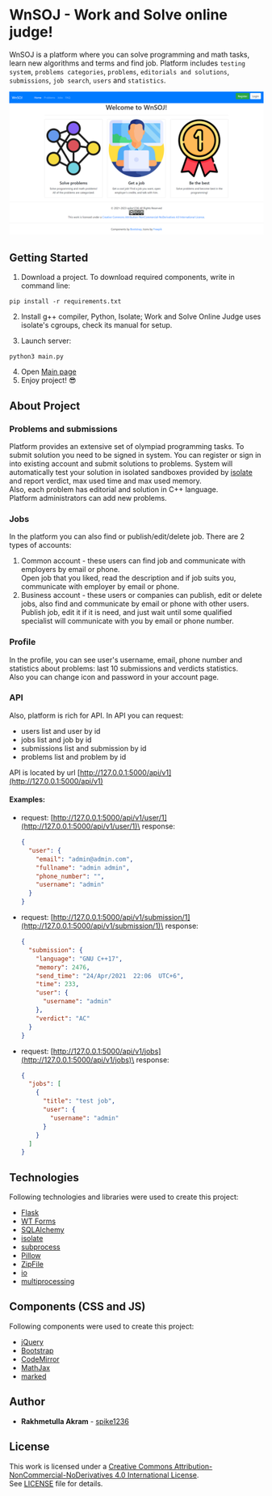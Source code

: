 # WnSOJ - Work and Solve online judge! 
WnSOJ is a platform where you can solve programming and math tasks, learn new algorithms and terms and find job. Platform includes `testing system`, `problems categories`, `problems`, `editorials and solutions`, `submissions`, `job search`, `users` and `statistics`.

![Main Page](https://github.com/spike1236/WnSOJ/blob/main/readme_screenshots/screenshot_1.png)

## Getting Started
1. Download a project. To download required components, write in command line:
```shell
pip install -r requirements.txt
```
2. Install g++ compiler, Python, Isolate; Work and Solve Online Judge uses isolate's cgroups, check its manual for setup.
<!-- 4. Watch the [video](https://youtu.be/WXRyMGD6RH8) to learn more about project; -->
3. Launch server:
```shell
python3 main.py
```
4. Open [Main page](http://127.0.0.1:5000)
5. Enjoy project! :sunglasses:

## About Project
### Problems and submissions
Platform provides an extensive set of olympiad programming tasks. To submit solution you need to be signed in system. You can register or sign in into existing account and submit solutions to problems.
System will automatically test your solution in isolated sandboxes provided by [isolate](https://github.com/ioi/isolate) and report verdict, max used time and max used memory.\
Also, each problem has editorial and solution in C++ language.\
Platform administrators can add new problems.
### Jobs
In the platform you can also find or publish/edit/delete job.
There are 2 types of accounts:
1. Common account - these users can find job and communicate with employers by email or phone.\
   Open job that you liked, read the description and if job suits you, communicate with employer by email or phone.
2. Business account - these users or companies can publish, edit or delete jobs, also find and communicate by email or phone with other users.\
   Publish job, edit it if it is need, and just wait until some qualified specialist will communicate with you by email or phone number.
### Profile
In the profile, you can see user's username, email, phone number and statistics about problems: last 10 submissions and verdicts statistics.\
Also you can change icon and password in your account page.
### API
Also, platform is rich for API.
In API you can request:

* users list and user by id
* jobs list and job by id
* submissions list and submission by id
* problems list and problem by id

API is located by url [http://127.0.0.1:5000/api/v1](http://127.0.0.1:5000/api/v1)

#### Examples:

* request: [http://127.0.0.1:5000/api/v1/user/1](http://127.0.0.1:5000/api/v1/user/1)\
response:
  ```json
  {
    "user": {
      "email": "admin@admin.com",
      "fullname": "admin admin",
      "phone_number": "",
      "username": "admin"
    }
  }
  ```

* request: [http://127.0.0.1:5000/api/v1/submission/1](http://127.0.0.1:5000/api/v1/submission/1)\
response:
  ```json
  {
    "submission": {
      "language": "GNU C++17",
      "memory": 2476,
      "send_time": "24/Apr/2021  22:06  UTC+6",
      "time": 233,
      "user": {
        "username": "admin"
      },
      "verdict": "AC"
    }
  }
  ```

* request: [http://127.0.0.1:5000/api/v1/jobs](http://127.0.0.1:5000/api/v1/jobs)\
response:
  ```json
  {
    "jobs": [
      {
        "title": "test job",
        "user": {
          "username": "admin"
        }
      }
    ]
  }
  ```
## Technologies
Following technologies and libraries were used to create this project:
* [Flask](https://flask.palletsprojects.com/en/1.1.x)
* [WT Forms](https://wtforms.readthedocs.io/en/2.3.x)
* [SQLAlchemy](https://docs.sqlalchemy.org/en/14)
* [isolate](https://github.com/ioi/isolate)
* [subprocess](https://docs.python.org/3/library/subprocess.html)
* [Pillow](https://pillow.readthedocs.io/en/stable)
* [ZipFile](https://docs.python.org/3/library/zipfile.html)
* [io](https://docs.python.org/3/library/io.html)
* [multiprocessing](https://docs.python.org/3/library/multiprocessing.html)
## Components (CSS and JS)
Following components were used to create this project:
* [jQuery](https://jquery.com)
* [Bootstrap](https://getbootstrap.com/docs/4.6/getting-started/introduction)
* [CodeMirror](https://codemirror.net)
* [MathJax](https://www.mathjax.org)
* [marked](https://marked.js.org)
## Author
* **Rakhmetulla Akram** - [spike1236](https://github.com/spike1236)
## License
This work is licensed under a [Creative Commons Attribution-NonCommercial-NoDerivatives 4.0 International License](https://creativecommons.org/licenses/by-nc-nd/4.0).\
See [LICENSE](https://github.com/spike1236/WnSOJ/blob/main/LICENSE.md) file for details.
